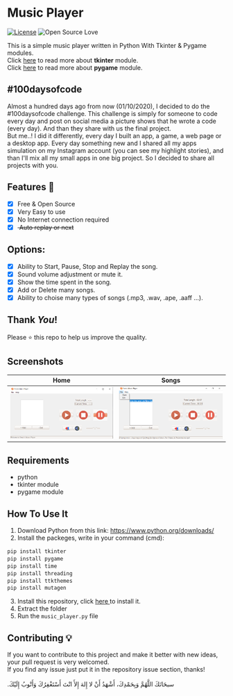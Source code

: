 # Music Player
[![License](https://img.shields.io/badge/License-Apache%202.0-blue.svg)](LICENSE)
![Open Source Love](https://badges.frapsoft.com/os/v1/open-source.svg?v=102)

This is a simple music player written in Python With Tkinter & Pygame modules.<br>
Click <a href="https://docs.python.org/3/library/tk.html"> here</a> to read more about **tkinter** module.<br>
Click <a href="https://www.pygame.org/docs/"> here</a> to read more about **pygame** module.


## #100daysofcode
Almost a hundred days ago from now (01/10/2020), I decided to do the #100daysofcode challenge. This challenge is simply for someone to code every day and post on social media a picture shows that he wrote a code (every day). And than they share with us the final project.<br>
But me..! I did it differently, every day I built an app, a game, a web page or a desktop app. Every day something new and I shared all my apps simulation on my Instagram account (you can see my highlight stories), and than I'll mix all my small apps in one big project. So I decided to share all projects with you.<br>

## Features :dart:
* [x] Free & Open Source
* [x] Very Easy to use
* [x] No Internet connection required
* [x] <del> Auto replay or next

## Options:
* [x] Ability to Start, Pause, Stop and Replay the song.
* [x] Sound volume adjustment or mute it.
* [x] Show the time spent in the song.
* [x] Add or Delete many songs.
* [x] Ability to choise many types of songs (.mp3, .wav, .ape, .aaff ...).

## Thank _You_!
Please :star: this repo to help us improve the quality.

## Screenshots
Home           | Songs
:---------------------:|:------------------:
![screenshoot](screenshots/mp1.png) | ![screenshoot](screenshots/mp2.png)

## Requirements
* python
* tkinter module
* pygame module

## How To Use It
1. Download Python from this link: https://www.python.org/downloads/
2. Install the packeges, write in your command (cmd):
```bash
pip install tkinter
pip install pygame
pip install time
pip install threading
pip install ttkthemes
pip install mutagen
```
3. Install this repository, click <a href="https://github.com/mohamedyanis/music-player/archive/main.zip"> here </a> to install it.
4. Extract the folder
5. Run the ```music_player.py``` file

## Contributing 💡
If you want to contribute to this project and make it better with new ideas, your pull request is very welcomed.<br>
If you find any issue just put it in the repository issue section, thanks!<br><br>
.سبحَانَكَ اللَّهُمَّ وَبِحَمْدِكَ، أَشْهَدُ أَنْ لا إِلهَ إِلأَ انْتَ أَسْتَغْفِرُكَ وَأَتْوبُ إِلَيْكَ

